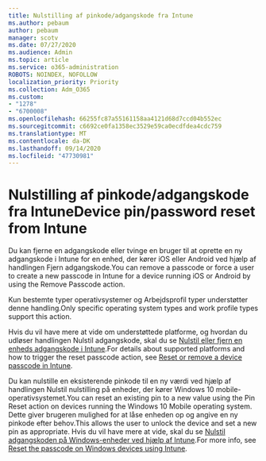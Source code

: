 ```yaml
---
title: Nulstilling af pinkode/adgangskode fra Intune
ms.author: pebaum
author: pebaum
manager: scotv
ms.date: 07/27/2020
ms.audience: Admin
ms.topic: article
ms.service: o365-administration
ROBOTS: NOINDEX, NOFOLLOW
localization_priority: Priority
ms.collection: Adm_O365
ms.custom:
- "1278"
- "6700008"
ms.openlocfilehash: 66255fc87a55161158aa4121d68d7ccd04b552ec
ms.sourcegitcommit: c6692ce0fa1358ec3529e59ca0ecdfdea4cdc759
ms.translationtype: MT
ms.contentlocale: da-DK
ms.lasthandoff: 09/14/2020
ms.locfileid: "47730981"
---
```

# <a name="device-pinpassword-reset-from-intune"></a><span data-ttu-id="fc035-102">Nulstilling af pinkode/adgangskode fra Intune</span><span class="sxs-lookup"><span data-stu-id="fc035-102">Device pin/password reset from Intune</span></span>

<span data-ttu-id="fc035-103">Du kan fjerne en adgangskode eller tvinge en bruger til at oprette en ny adgangskode i Intune for en enhed, der kører iOS eller Android ved hjælp af handlingen Fjern adgangskode.</span><span class="sxs-lookup"><span data-stu-id="fc035-103">You can remove a passcode or force a user to create a new passcode in Intune for a device running iOS or Android by using the Remove Passcode action.</span></span>

<span data-ttu-id="fc035-104">Kun bestemte typer operativsystemer og Arbejdsprofil typer understøtter denne handling.</span><span class="sxs-lookup"><span data-stu-id="fc035-104">Only specific operating system types and work profile types support this action.</span></span>

<span data-ttu-id="fc035-105">Hvis du vil have mere at vide om understøttede platforme, og hvordan du udløser handlingen Nulstil adgangskode, skal du se [Nulstil eller fjern en enheds adgangskode i Intune](https://docs.microsoft.com/intune/device-passcode-reset).</span><span class="sxs-lookup"><span data-stu-id="fc035-105">For details about supported platforms and how to trigger the reset passcode action, see [Reset or remove a device passcode in Intune](https://docs.microsoft.com/intune/device-passcode-reset).</span></span>

<span data-ttu-id="fc035-106">Du kan nulstille en eksisterende pinkode til en ny værdi ved hjælp af handlingen Nulstil nulstilling på enheder, der kører Windows 10 mobile-operativsystemet.</span><span class="sxs-lookup"><span data-stu-id="fc035-106">You can reset an existing pin to a new value using the Pin Reset action on devices running the Windows 10 Mobile operating system.</span></span> <span data-ttu-id="fc035-107">Dette giver brugeren mulighed for at låse enheden op og angive en ny pinkode efter behov.</span><span class="sxs-lookup"><span data-stu-id="fc035-107">This allows the user to unlock the device and set a new pin as appropriate.</span></span> <span data-ttu-id="fc035-108">Hvis du vil have mere at vide, skal du se [Nulstil adgangskoden på Windows-enheder ved hjælp af Intune](https://docs.microsoft.com/intune/device-windows-pin-reset).</span><span class="sxs-lookup"><span data-stu-id="fc035-108">For more info, see [Reset the passcode on Windows devices using Intune](https://docs.microsoft.com/intune/device-windows-pin-reset).</span></span>